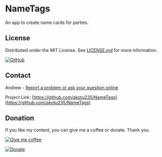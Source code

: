 # NameTags
An app to create name cards for parties.

## License
Distributed under the MIT License. See [LICENSE.md](https://github.com/akotu235/NameTags/blob/master/LICENSE.md) for more information.

[![GitHub](https://img.shields.io/github/license/akotu235/NameTags)](https://github.com/akotu235/NameTags/blob/master/LICENSE.md)

## Contact
Andrew - [Report a problem or ask your question online](https://akotu235.github.io/)

Project Link: [https://github.com/akotu235/NameTags](https://github.com/akotu235/NameTags)

## Donation

If you like my content, you can give me a coffee or donate. Thank you.

[![Give me coffee](https://img.shields.io/badge/donate-Give%20me%20coffee-red)](https://ko-fi.com/C0C5ICZ0I)

[![Donate](https://img.shields.io/badge/donate-PayPal-blue.svg)](https://www.paypal.com/donate/?hosted_button_id=HDU4X9TF9Y5AY)
